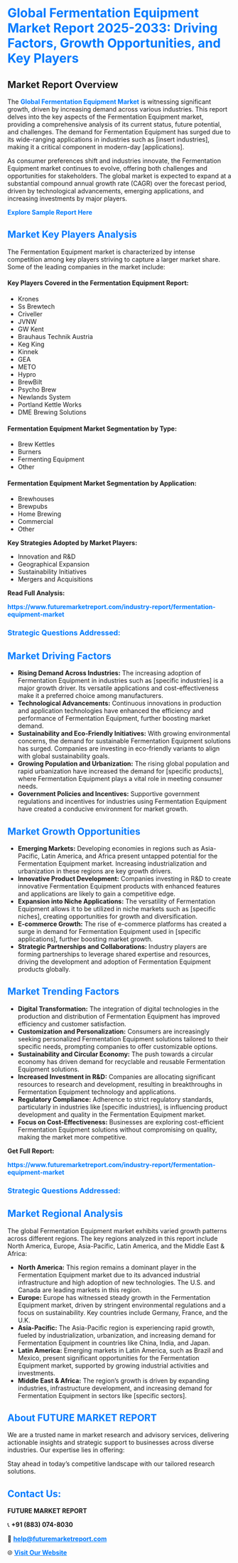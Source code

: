 <h1 style="color: #007BFF;">Global Fermentation Equipment Market Report 2025-2033: Driving Factors, Growth Opportunities, and Key Players</h1>

<section id="overview">
<h2>Market Report Overview</h2>
<p>The <a href="https://www.futuremarketreport.com/industry-report/fermentation-equipment-market" style="color: #007BFF; text-decoration: none;"><strong>Global Fermentation Equipment Market</strong></a> is witnessing significant growth, driven by increasing demand across various industries. This report delves into the key aspects of the Fermentation Equipment market, providing a comprehensive analysis of its current status, future potential, and challenges. The demand for Fermentation Equipment has surged due to its wide-ranging applications in industries such as [insert industries], making it a critical component in modern-day [applications].</p>
<p>As consumer preferences shift and industries innovate, the Fermentation Equipment market continues to evolve, offering both challenges and opportunities for stakeholders. The global market is expected to expand at a substantial compound annual growth rate (CAGR) over the forecast period, driven by technological advancements, emerging applications, and increasing investments by major players.</p>
</section>

<section id="overview">
<p><a href="https://www.futuremarketreport.com/request-sample/reportId=43140" style="color: #007BFF; text-decoration: none;"><strong>Explore Sample Report Here</strong></a></p>
</section>

<section id="key-players">
<h2 style="color: #007BFF;">Market Key Players Analysis</h2>
<p>The Fermentation Equipment market is characterized by intense competition among key players striving to capture a larger market share. Some of the leading companies in the market include:</p>
<h4>Key Players Covered in the Fermentation Equipment Report:</h4>
<ul><li>Krones</li><li>Ss Brewtech</li><li>Criveller</li><li>JVNW</li><li>GW Kent</li><li>Brauhaus Technik Austria</li><li>Keg King</li><li>Kinnek</li><li>GEA</li><li>METO</li><li>Hypro</li><li>BrewBilt</li><li>Psycho Brew</li><li>Newlands System</li><li>Portland Kettle Works</li><li>DME Brewing Solutions</li></ul>
<h4>Fermentation Equipment Market Segmentation by Type:</h4>
<ul><li>Brew Kettles</li><li>Burners</li><li>Fermenting Equipment</li><li>Other</li></ul>

<h4>Fermentation Equipment Market Segmentation by Application:</h4>
<ul><li>Brewhouses</li><li>Brewpubs</li><li>Home Brewing</li><li>Commercial</li><li>Other</li></ul>
<p><strong>Key Strategies Adopted by Market Players:</strong></p>
<ul>
<li>Innovation and R&D</li>
<li>Geographical Expansion</li>
<li>Sustainability Initiatives</li>
<li>Mergers and Acquisitions</li>
</ul>
</section>

<section>
<p><strong>Read Full Analysis: </strong></p><a href="https://www.futuremarketreport.com/industry-report/fermentation-equipment-market" style="color: #007BFF; text-decoration: none;"><strong>https://www.futuremarketreport.com/industry-report/fermentation-equipment-market</strong></a>
<h3 style="color: #007BFF;">Strategic Questions Addressed:</h3>
</section>

<section id="driving-factors">
<h2 style="color: #007BFF;">Market Driving Factors</h2>
<ul>
<li><strong>Rising Demand Across Industries:</strong> The increasing adoption of Fermentation Equipment in industries such as [specific industries] is a major growth driver. Its versatile applications and cost-effectiveness make it a preferred choice among manufacturers.</li>
<li><strong>Technological Advancements:</strong> Continuous innovations in production and application technologies have enhanced the efficiency and performance of Fermentation Equipment, further boosting market demand.</li>
<li><strong>Sustainability and Eco-Friendly Initiatives:</strong> With growing environmental concerns, the demand for sustainable Fermentation Equipment solutions has surged. Companies are investing in eco-friendly variants to align with global sustainability goals.</li>
<li><strong>Growing Population and Urbanization:</strong> The rising global population and rapid urbanization have increased the demand for [specific products], where Fermentation Equipment plays a vital role in meeting consumer needs.</li>
<li><strong>Government Policies and Incentives:</strong> Supportive government regulations and incentives for industries using Fermentation Equipment have created a conducive environment for market growth.</li>
</ul>
</section>

<section id="growth-opportunities">
<h2 style="color: #007BFF;">Market Growth Opportunities</h2>
<ul>
<li><strong>Emerging Markets:</strong> Developing economies in regions such as Asia-Pacific, Latin America, and Africa present untapped potential for the Fermentation Equipment market. Increasing industrialization and urbanization in these regions are key growth drivers.</li>
<li><strong>Innovative Product Development:</strong> Companies investing in R&D to create innovative Fermentation Equipment products with enhanced features and applications are likely to gain a competitive edge.</li>
<li><strong>Expansion into Niche Applications:</strong> The versatility of Fermentation Equipment allows it to be utilized in niche markets such as [specific niches], creating opportunities for growth and diversification.</li>
<li><strong>E-commerce Growth:</strong> The rise of e-commerce platforms has created a surge in demand for Fermentation Equipment used in [specific applications], further boosting market growth.</li>
<li><strong>Strategic Partnerships and Collaborations:</strong> Industry players are forming partnerships to leverage shared expertise and resources, driving the development and adoption of Fermentation Equipment products globally.</li>
</ul>
</section>

<section id="trending-factors">
<h2 style="color: #007BFF;">Market Trending Factors</h2>
<ul>
<li><strong>Digital Transformation:</strong> The integration of digital technologies in the production and distribution of Fermentation Equipment has improved efficiency and customer satisfaction.</li>
<li><strong>Customization and Personalization:</strong> Consumers are increasingly seeking personalized Fermentation Equipment solutions tailored to their specific needs, prompting companies to offer customizable options.</li>
<li><strong>Sustainability and Circular Economy:</strong> The push towards a circular economy has driven demand for recyclable and reusable Fermentation Equipment solutions.</li>
<li><strong>Increased Investment in R&D:</strong> Companies are allocating significant resources to research and development, resulting in breakthroughs in Fermentation Equipment technology and applications.</li>
<li><strong>Regulatory Compliance:</strong> Adherence to strict regulatory standards, particularly in industries like [specific industries], is influencing product development and quality in the Fermentation Equipment market.</li>
<li><strong>Focus on Cost-Effectiveness:</strong> Businesses are exploring cost-efficient Fermentation Equipment solutions without compromising on quality, making the market more competitive.</li>
</ul>
</section>

<section>
<p><strong>Get Full Report: </strong></p><a href="https://www.futuremarketreport.com/industry-report/fermentation-equipment-market" style="color: #007BFF; text-decoration: none;"><strong>https://www.futuremarketreport.com/industry-report/fermentation-equipment-market</strong></a>
<h3 style="color: #007BFF;">Strategic Questions Addressed:</h3>
</section>


<section id="regional-analysis">
<h2 style="color: #007BFF;">Market Regional Analysis</h2>
<p>The global Fermentation Equipment market exhibits varied growth patterns across different regions. The key regions analyzed in this report include North America, Europe, Asia-Pacific, Latin America, and the Middle East & Africa:</p>
<ul>
<li><strong>North America:</strong> This region remains a dominant player in the Fermentation Equipment market due to its advanced industrial infrastructure and high adoption of new technologies. The U.S. and Canada are leading markets in this region.</li>
<li><strong>Europe:</strong> Europe has witnessed steady growth in the Fermentation Equipment market, driven by stringent environmental regulations and a focus on sustainability. Key countries include Germany, France, and the U.K.</li>
<li><strong>Asia-Pacific:</strong> The Asia-Pacific region is experiencing rapid growth, fueled by industrialization, urbanization, and increasing demand for Fermentation Equipment in countries like China, India, and Japan.</li>
<li><strong>Latin America:</strong> Emerging markets in Latin America, such as Brazil and Mexico, present significant opportunities for the Fermentation Equipment market, supported by growing industrial activities and investments.</li>
<li><strong>Middle East & Africa:</strong> The region’s growth is driven by expanding industries, infrastructure development, and increasing demand for Fermentation Equipment in sectors like [specific sectors].</li>
</ul>
</section>

<footer>
<h2 style="color: #007BFF;">About FUTURE MARKET REPORT</h2>
<p>We are a trusted name in market research and advisory services, delivering actionable insights and strategic support to businesses across diverse industries. Our expertise lies in offering:</p>

<p>Stay ahead in today’s competitive landscape with our tailored research solutions.</p>

<h2 style="color: #007BFF;">Contact Us:</h2>
<p><strong>FUTURE MARKET REPORT</strong></p>
<p>📞 <strong>+91 (883) 074-8030</strong></p>
<p>📧 <strong><a href="mailto:help@futuremarketreport.com" style="color: #007BFF;">help@futuremarketreport.com</a></strong></p>
<p>🌐 <strong><a href="https://www.futuremarketreport.com/" style="color: #007BFF;">Visit Our Website</a></strong></p>
</footer>